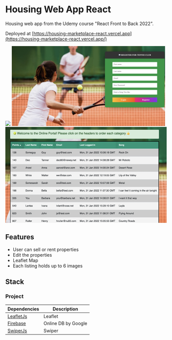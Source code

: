# Housing Web App React

Housing web app from the Udemy course "React Front to Back 2022".

Deployed at [https://housing-marketplace-react.vercel.app](https://housing-marketplace-react.vercel.app/)


<img src="https://github.com/jtc27/Tennis-Club-UI-Login/blob/main/img/1.png" height="250">
<img src="https://github.com/jtc27/Tennis-Club-UI-Login/blob/main/img/2.png" height="250">
<img src="https://github.com/jtc27/Tennis-Club-UI-Login/blob/main/img/3.png" height="300">

## Features
* User can sell or rent properties
* Edit the properties
* Leaflet Map
* Each listing holds up to 6 images

## Stack

### Project

| Dependencies  | Description |
| ------------- | ------------- |
|  [LeafletJs](https://leafletjs.com/)  | Leaflet  |
|  [Firebase](https://firebase.google.com)  | Online DB by Google  |
|  [SwiperJs](https://swiperjs.com)  | Swiper  |





